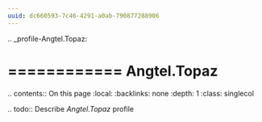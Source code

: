 ```yaml
---
uuid: dc660593-7c46-4291-a0ab-790877288906
---
```

.. _profile-Angtel.Topaz:

============
Angtel.Topaz
============

.. contents:: On this page
    :local:
    :backlinks: none
    :depth: 1
    :class: singlecol

.. todo::
    Describe *Angtel.Topaz* profile

